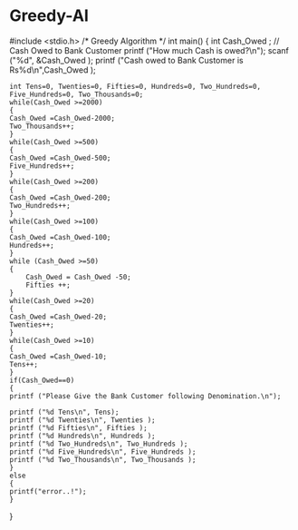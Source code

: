 # Greedy-AI

#include <stdio.h>
/* Greedy Algorithm */
int main() 
{
   int Cash_Owed ; // Cash Owed to Bank Customer
   printf ("How much Cash is owed?\n");
   scanf ("%d", &Cash_Owed );
   printf ("Cash owed to Bank Customer is Rs%d\n",Cash_Owed );
   
	int Tens=0, Twenties=0, Fifties=0, Hundreds=0, Two_Hundreds=0, Five_Hundreds=0, Two_Thousands=0;
	while(Cash_Owed >=2000)
	{
	Cash_Owed =Cash_Owed-2000;
	Two_Thousands++;
	}
	while(Cash_Owed >=500)
	{
	Cash_Owed =Cash_Owed-500;
	Five_Hundreds++;
	}
	while(Cash_Owed >=200)
	{
	Cash_Owed =Cash_Owed-200;
	Two_Hundreds++;
	}
	while(Cash_Owed >=100)
	{
	Cash_Owed =Cash_Owed-100;
	Hundreds++;
	}
	while (Cash_Owed >=50)
	{
		Cash_Owed = Cash_Owed -50;
		Fifties ++;
	}
	while(Cash_Owed >=20)
	{
	Cash_Owed =Cash_Owed-20;
	Twenties++;
	}
	while(Cash_Owed >=10)
	{
	Cash_Owed =Cash_Owed-10;
	Tens++;
	}
	if(Cash_Owed==0)
	{
	printf ("Please Give the Bank Customer following Denomination.\n");
	
	printf ("%d Tens\n", Tens);
	printf ("%d Twenties\n", Twenties );
	printf ("%d Fifties\n", Fifties );
	printf ("%d Hundreds\n", Hundreds );
	printf ("%d Two_Hundreds\n", Two_Hundreds );
	printf ("%d Five_Hundreds\n", Five_Hundreds );
	printf ("%d Two_Thousands\n", Two_Thousands );
	} 
	else
	{
	printf("error..!");
	}
	
}
